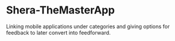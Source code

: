 # Shera-TheMasterApp
 Linking mobile applications under categories and giving options for feedback to later convert into feedforward.
